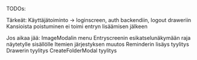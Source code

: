 TODOs:

Tärkeät:
Käyttäjätoiminto -> loginscreen, auth backendiin, logout draweriin
Kansioista poistuminen ei toimi entryn lisäämisen jälkeen

Jos aikaa jää:
ImageModalin menu
Entryscreenin esikatselunäkymään raja näytetylle sisällölle
Itemien järjestyksen muutos
Reminderin lisäys tyylitys
Drawerin tyylitys
CreateFolderModal tyylitys
